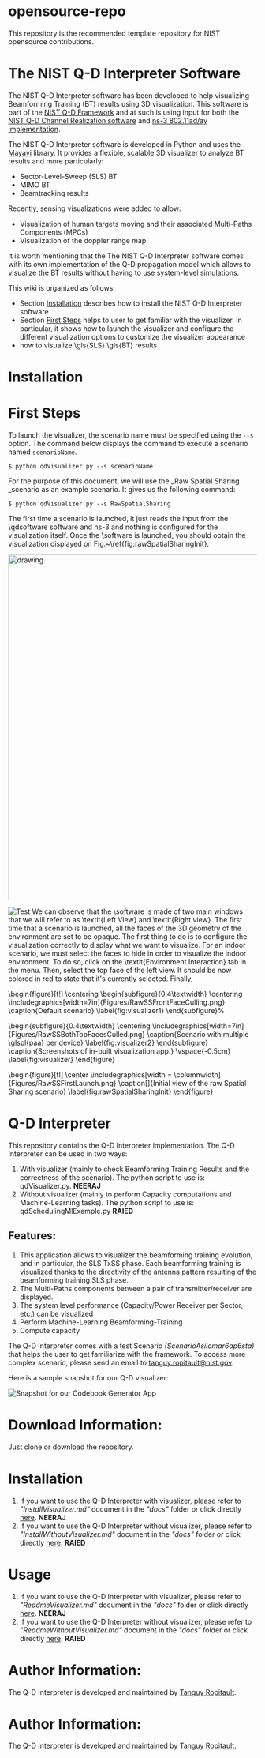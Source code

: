 # opensource-repo
This repository is the recommended template repository for NIST opensource contributions.


# The NIST Q-D Interpreter Software

The NIST Q-D Interpreter software has been developed to help visualizing Beamforming Training (BT) results using 3D visualization. This software is part of the [NIST Q-D Framework](https://github.com/wigig-tools) and at such is using input for both the [NIST Q-D Channel Realization software](https://github.com/wigig-tools/qd-realization) and [ns-3 802.11ad/ay implementation](https://github.com/wigig-tools/wigig-module).

The NIST Q-D Interpreter software is developed in Python and uses the [Mayavi](https://docs.enthought.com/mayavi/mayavi/) library. 
It provides a flexible, scalable 3D visualizer to analyze BT results and more particularly:
* Sector-Level-Sweep (SLS) BT
* MIMO BT
* Beamtracking results

Recently, sensing visualizations were added to allow:
* Visualization of human targets moving and their associated Multi-Paths Components (MPCs)
* Visualization of the doppler range map

It is worth mentioning that the The NIST Q-D Interpreter software comes with its own implementation of the Q-D propagation model which allows to visualize the BT results without having to use system-level simulations.

This wiki is organized as follows:
* Section [Installation](#installation) describes how to install the NIST Q-D Interpreter software
* Section [First Steps](#first-steps) helps to user to get familiar with the visualizer. In particular, it shows how to launch the visualizer and configure the different visualization options to customize the visualizer appearance
* how to visualize \gls{SLS} \gls{BT} results

# Installation

# First Steps

To launch the visualizer, the scenario name must be specified using the `--s` option. The command below displays the command to execute a scenario named `scenarioName`.
 
`$ python qdVisualizer.py --s scenarioName`

For the purpose of this document, we will use the _Raw Spatial Sharing _scenario as an example scenario. It gives us the following command:

```$ python qdVisualizer.py --s RawSpatialSharing```

The first time a scenario is launched, it just reads the input from the \qdsoftware software and ns-3 and nothing is configured for the visualization itself. Once the \software is launched, you should obtain the visualization displayed on Fig.~\ref{fig:rawSpatialSharingInit}.


<img src="docs/img/RawSSFirstLaunch.png" alt="drawing" width="700">


![Test](docs/RawSSFirstLaunch.png)
We can observe that the \software is made of two main windows that we will refer to as \textit{Left View} and \textit{Right view}. The first time that a scenario is launched, all the faces of the 3D geometry of the environment are set to be opaque. The first thing to do is to configure the visualization correctly to display what we want to visualize. For an indoor scenario, we must select the faces to hide in order to visualize the indoor environment. To do so, click on the \textit{Environment Interaction} tab in the menu. Then, select the top face of the left view. It should be now colored in red to state that it's currently selected. Finally, 

\begin{figure}[t!]
\centering
\begin{subfigure}{0.4\textwidth}
  \centering
  \includegraphics[width=7in]{Figures/RawSSFrontFaceCulling.png}
  \caption{Default scenario}
  \label{fig:visualizer1}
\end{subfigure}% 

\begin{subfigure}{0.4\textwidth}
  \centering
  \includegraphics[width=7in]{Figures/RawSSBothTopFacesCulled.png}
  \caption{Scenario with multiple \glspl{paa} per device}
  \label{fig:visualizer2}
\end{subfigure}
\caption{Screenshots of in-built visualization app.}
\vspace{-0.5cm}
\label{fig:visualizer}
\end{figure}




\begin{figure}[t!]
\center
\includegraphics[width = \columnwidth]{Figures/RawSSFirstLaunch.png}
\caption[]{Initial view of the raw Spatial Sharing scenario}
\label{fig:rawSpatialSharingInit}
\end{figure}



# Q-D Interpreter
This repository contains the Q-D Interpreter implementation. The Q-D Interpreter can be used in two ways:
1. With visualizer (mainly to check Beamforming Training Results and the correctness of the scenario). The python script to use is: qdVisualizer.py. **NEERAJ**
1. Without visualizer (mainly to perform Capacity computations and Machine-Learning tasks). The python script to use is: qdSchedulingMlExample.py **RAIED**

## Features:
1. This application allows to visualizer the beamforming training evolution, and in particular, the SLS TxSS phase. Each beamforming training is visualized thanks to the directivity of the antenna pattern resulting of the beamforming training SLS phase.
1. The Multi-Paths components between a pair of transmitter/receiver are displayed.
1. The system level performance (Capacity/Power Receiver per Sector, etc.) can be visualized
1. Perform Machine-Learning Beamforming-Training 
1. Compute capacity

The Q-D Interpreter comes with a test Scenario _(ScenarioAsilomar6ap6sta)_ that helps the user to get familiarize with the framework. To access more complex scenario, please send an email to tanguy.ropitault@nist.gov.


Here is a sample snapshot for our Q-D visualizer:

![Snapshot for our Codebook Generator App](qdSnapshot.png)

# Download Information:
Just clone or download the repository.

# Installation
1. If you want to use the Q-D Interpreter with visualizer, please refer to *"InstallVisualizer.md"* document in the *"docs"* folder or click directly [here](https://gitlab.nist.gov/gitlab/tnr1/qdInterpreter/-/blob/master/docs/InstallVisualizer.md). **NEERAJ**
1. If you want to use the Q-D Interpreter without visualizer, please refer to *"InstallWithoutVisualizer.md"* document in the *"docs"* folder or click directly [here](https://gitlab.nist.gov/gitlab/tnr1/qdInterpreter/-/blob/master/docs/InstallWithoutVisualizer.md). **RAIED**

# Usage 
1. If you want to use the Q-D Interpreter with visualizer, please refer to *"ReadmeVisualizer.md"* document in the *"docs"* folder or click directly [here](https://gitlab.nist.gov/gitlab/tnr1/qdInterpreter/-/blob/master/docs/ReadmeVisualizer.md). **NEERAJ**
1. If you want to use the Q-D Interpreter without visualizer, please refer to *"ReadmeWithoutVisualizer.md"* document in the *"docs"* folder or click directly [here](https://gitlab.nist.gov/gitlab/tnr1/qdInterpreter/-/blob/master/docs/ReadmeWithoutVisualizer.md). **RAIED**


# Author Information:
The Q-D Interpreter is developed and maintained by [Tanguy Ropitault](https://www.nist.gov/people/tanguy-ropitault).

# Author Information:
The Q-D Interpreter is developed and maintained by [Tanguy Ropitault](https://www.nist.gov/people/tanguy-ropitault).